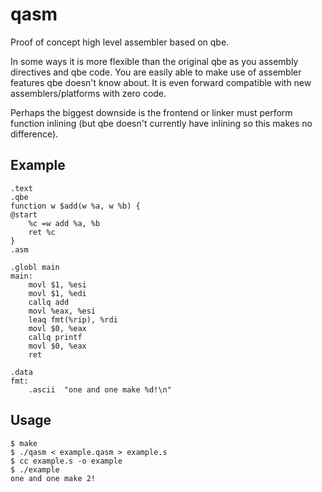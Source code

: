 # qasm

Proof of concept high level assembler based on qbe.

In some ways it is more flexible than the original qbe as you
assembly directives and qbe code. You are easily able to make use
of assembler features qbe doesn't know about. It is even forward
compatible with new assemblers/platforms with zero code.

Perhaps the biggest downside is the frontend or linker must perform
function inlining (but qbe doesn't currently have inlining so this makes no difference).

## Example
```
.text
.qbe
function w $add(w %a, w %b) {
@start
	%c =w add %a, %b
	ret %c
}
.asm

.globl main
main:
	movl $1, %esi
	movl $1, %edi
	callq add
	movl %eax, %esi
	leaq fmt(%rip), %rdi
	movl $0, %eax
	callq printf
	movl $0, %eax
	ret

.data
fmt:
	.ascii  "one and one make %d!\n"
```

## Usage

```
$ make
$ ./qasm < example.qasm > example.s
$ cc example.s -o example
$ ./example
one and one make 2!
```
